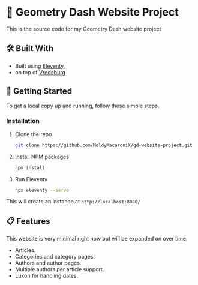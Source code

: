 # 🌟 Geometry Dash Website Project

This is the source code for my Geometry Dash website project

## 🛠️ Built With

* Built using [Eleventy](https://example.com),
* on top of [Vredeburg](https://example.com).

## 🏁 Getting Started

To get a local copy up and running, follow these simple steps.

### Installation

1. Clone the repo
    ```sh
    git clone https://github.com/MoldyMacaroniX/gd-website-project.git
    ```
2. Install NPM packages
   ```sh
   npm install
   ```
3. Run Eleventy
   ```sh
   npx eleventy --serve
   ```
This will create an instance at `http://localhost:8080/`

## 📋 Features

This website is very minimal right now but will be expanded on over time.

* Articles.
* Categories and category pages.
* Authors and author pages.
* Multiple authors per article support.
* Luxon for handling dates.